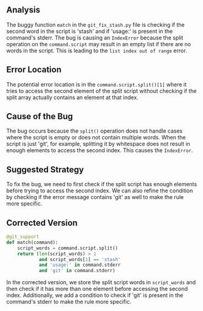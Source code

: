 ## Analysis
The buggy function `match` in the `git_fix_stash.py` file is checking if the second word in the script is 'stash' and if 'usage:' is present in the command's stderr. The bug is causing an `IndexError` because the split operation on the `command.script` may result in an empty list if there are no words in the script. This is leading to the `list index out of range` error.

## Error Location
The potential error location is in the `command.script.split()[1]` where it tries to access the second element of the split script without checking if the split array actually contains an element at that index.

## Cause of the Bug
The bug occurs because the `split()` operation does not handle cases where the script is empty or does not contain multiple words. When the script is just 'git', for example, splitting it by whitespace does not result in enough elements to access the second index. This causes the `IndexError`.

## Suggested Strategy
To fix the bug, we need to first check if the split script has enough elements before trying to access the second index. We can also refine the condition by checking if the error message contains 'git' as well to make the rule more specific.

## Corrected Version
```python
@git_support
def match(command):
    script_words = command.script.split()
    return (len(script_words) > 1 
            and script_words[1] == 'stash'
            and 'usage:' in command.stderr
            and 'git' in command.stderr)
```

In the corrected version, we store the split script words in `script_words` and then check if it has more than one element before accessing the second index. Additionally, we add a condition to check if 'git' is present in the command's stderr to make the rule more specific.